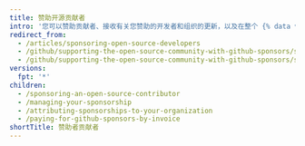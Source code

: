 ```yaml
---
title: 赞助开源贡献者
intro: '您可以赞助贡献者、接收有关您赞助的开发者和组织的更新，以及在整个 {% data variables.product.product_name %} 内显示赞助者徽章。'
redirect_from:
  - /articles/sponsoring-open-source-developers
  - /github/supporting-the-open-source-community-with-github-sponsors/sponsoring-open-source-developers
  - /github/supporting-the-open-source-community-with-github-sponsors/sponsoring-open-source-contributors
versions:
  fpt: '*'
children:
  - /sponsoring-an-open-source-contributor
  - /managing-your-sponsorship
  - /attributing-sponsorships-to-your-organization
  - /paying-for-github-sponsors-by-invoice
shortTitle: 赞助者贡献者
---
```


